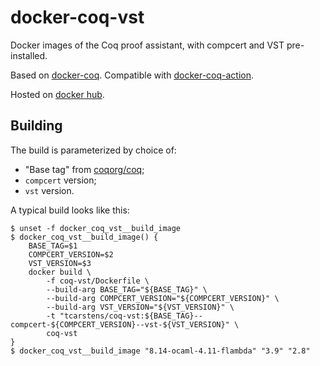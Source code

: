 # docker-coq-vst

Docker images of the Coq proof assistant, with compcert and VST pre-installed.

Based on [docker-coq](https://github.com/coq-community/docker-coq). Compatible with [docker-coq-action](https://github.com/coq-community/docker-coq-action#custom_image).

Hosted on [docker hub](https://hub.docker.com/repository/docker/tcarstens/coq-vst).

## Building

The build is parameterized by choice of:

* "Base tag" from [coqorg/coq](https://hub.docker.com/r/coqorg/coq/tags);
* `compcert` version;
* `vst` version.

A typical build looks like this:

```console
$ unset -f docker_coq_vst__build_image
$ docker_coq_vst__build_image() {
    BASE_TAG=$1
    COMPCERT_VERSION=$2
    VST_VERSION=$3
    docker build \
        -f coq-vst/Dockerfile \
        --build-arg BASE_TAG="${BASE_TAG}" \
        --build-arg COMPCERT_VERSION="${COMPCERT_VERSION}" \
        --build-arg VST_VERSION="${VST_VERSION}" \
        -t "tcarstens/coq-vst:${BASE_TAG}--compcert-${COMPCERT_VERSION}--vst-${VST_VERSION}" \
        coq-vst
}
$ docker_coq_vst__build_image "8.14-ocaml-4.11-flambda" "3.9" "2.8"
```
